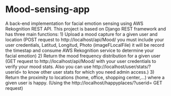 # Mood-sensing-app
A back-end implementation for facial emotion sensing using AWS Rekognition REST API. This project is based on Django REST framework and has three main functions: 1) Upload a mood capture for a given user and location (POST request to http://localhost/api/Mood/ you must include  your user credentials, Latitud, Longitud, Photo (imageFLocalFile) it will be record the timestap and   consume AWS Rekognition service to determine your facial emotion) 2) Return the mood frequency distribution for a given user (GET request to http://localhost/api/Mood/ with your user credentials to verify your mood stats. Also you can use http://localhost/user/stats/?userid= to know other user stats for which you need admin access.) 3) Return the proximity to locations (home, office, shopping center,…) where a given user is happy. (Using the http://localhost/happyplaces/?userid= GET request)
